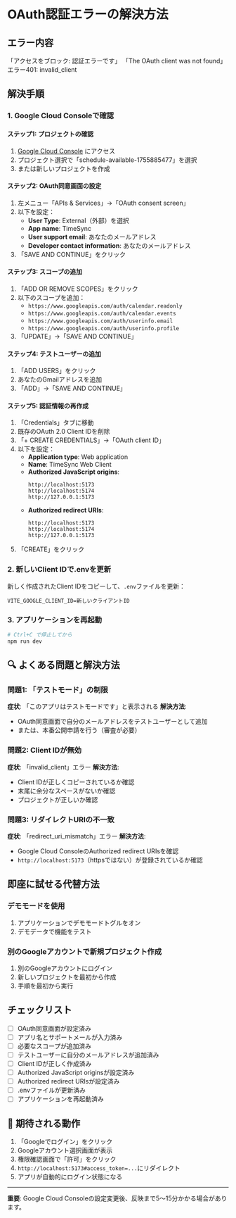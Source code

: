 # OAuth認証エラーの解決方法

##  エラー内容
「アクセスをブロック: 認証エラーです」
「The OAuth client was not found」
エラー401: invalid_client

##  解決手順

### 1. Google Cloud Consoleで確認

#### ステップ1: プロジェクトの確認
1. [Google Cloud Console](https://console.cloud.google.com/) にアクセス
2. プロジェクト選択で「schedule-available-1755885477」を選択
3. または新しいプロジェクトを作成

#### ステップ2: OAuth同意画面の設定
1. 左メニュー「APIs & Services」→「OAuth consent screen」
2. 以下を設定：
   - **User Type**: External（外部）を選択
   - **App name**: TimeSync
   - **User support email**: あなたのメールアドレス
   - **Developer contact information**: あなたのメールアドレス
3. 「SAVE AND CONTINUE」をクリック

#### ステップ3: スコープの追加
1. 「ADD OR REMOVE SCOPES」をクリック
2. 以下のスコープを追加：
   - `https://www.googleapis.com/auth/calendar.readonly`
   - `https://www.googleapis.com/auth/calendar.events`
   - `https://www.googleapis.com/auth/userinfo.email`
   - `https://www.googleapis.com/auth/userinfo.profile`
3. 「UPDATE」→「SAVE AND CONTINUE」

#### ステップ4: テストユーザーの追加
1. 「ADD USERS」をクリック
2. あなたのGmailアドレスを追加
3. 「ADD」→「SAVE AND CONTINUE」

#### ステップ5: 認証情報の再作成
1. 「Credentials」タブに移動
2. 既存のOAuth 2.0 Client IDを削除
3. 「+ CREATE CREDENTIALS」→「OAuth client ID」
4. 以下を設定：
   - **Application type**: Web application
   - **Name**: TimeSync Web Client
   - **Authorized JavaScript origins**:
     ```
     http://localhost:5173
     http://localhost:5174
     http://127.0.0.1:5173
     ```
   - **Authorized redirect URIs**:
     ```
     http://localhost:5173
     http://localhost:5174
     http://127.0.0.1:5173
     ```
5. 「CREATE」をクリック

### 2. 新しいClient IDで.envを更新

新しく作成されたClient IDをコピーして、`.env`ファイルを更新：

```env
VITE_GOOGLE_CLIENT_ID=新しいクライアントID
```

### 3. アプリケーションを再起動

```bash
# Ctrl+C で停止してから
npm run dev
```

## 🔍 よくある問題と解決方法

### 問題1: 「テストモード」の制限
**症状**: 「このアプリはテストモードです」と表示される
**解決方法**: 
- OAuth同意画面で自分のメールアドレスをテストユーザーとして追加
- または、本番公開申請を行う（審査が必要）

### 問題2: Client IDが無効
**症状**: 「invalid_client」エラー
**解決方法**:
- Client IDが正しくコピーされているか確認
- 末尾に余分なスペースがないか確認
- プロジェクトが正しいか確認

### 問題3: リダイレクトURIの不一致
**症状**: 「redirect_uri_mismatch」エラー
**解決方法**:
- Google Cloud ConsoleのAuthorized redirect URIsを確認
- `http://localhost:5173`（httpsではない）が登録されているか確認

##  即座に試せる代替方法

### デモモードを使用
1. アプリケーションでデモモードトグルをオン
2. デモデータで機能をテスト

### 別のGoogleアカウントで新規プロジェクト作成
1. 別のGoogleアカウントにログイン
2. 新しいプロジェクトを最初から作成
3. 手順を最初から実行

##  チェックリスト

- [ ] OAuth同意画面が設定済み
- [ ] アプリ名とサポートメールが入力済み
- [ ] 必要なスコープが追加済み
- [ ] テストユーザーに自分のメールアドレスが追加済み
- [ ] Client IDが正しく作成済み
- [ ] Authorized JavaScript originsが設定済み
- [ ] Authorized redirect URIsが設定済み
- [ ] .envファイルが更新済み
- [ ] アプリケーションを再起動済み

## 🚀 期待される動作

1. 「Googleでログイン」をクリック
2. Googleアカウント選択画面が表示
3. 権限確認画面で「許可」をクリック
4. `http://localhost:5173#access_token=...`にリダイレクト
5. アプリが自動的にログイン状態になる

---

**重要**: Google Cloud Consoleの設定変更後、反映まで5〜15分かかる場合があります。